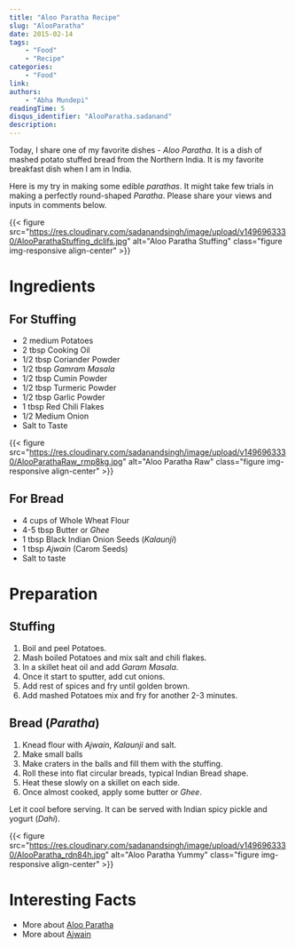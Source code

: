 ```yaml
---
title: "Aloo Paratha Recipe"
slug: "AlooParatha"
date: 2015-02-14
tags:
    - "Food"
    - "Recipe"
categories:
    - "Food"
link:
authors:
    - "Abha Mundepi"
readingTime: 5
disqus_identifier: "AlooParatha.sadanand"
description:
---
```


Today, I share one of my favorite dishes - *Aloo Paratha*. It is a dish
of mashed potato stuffed bread from the Northern India. It is my
favorite breakfast dish when I am in India.

Here is my try in making some edible *parathas*. It might take few
trials in making a perfectly round-shaped *Paratha*. Please share your
views and inputs in comments below.

<!--more-->

<!--TOC-->

{{< figure src="https://res.cloudinary.com/sadanandsingh/image/upload/v1496963330/AlooParathaStuffing_dclifs.jpg" alt="Aloo Paratha Stuffing" class="figure img-responsive align-center" >}}

Ingredients
===========

For Stuffing
------------

-   2 medium Potatoes
-   2 tbsp Cooking Oil
-   1/2 tbsp Coriander Powder
-   1/2 tbsp *Gamram Masala*
-   1/2 tbsp Cumin Powder
-   1/2 tbsp Turmeric Powder
-   1/2 tbsp Garlic Powder
-   1 tbsp Red Chili Flakes
-   1/2 Medium Onion
-   Salt to Taste

{{< figure src="https://res.cloudinary.com/sadanandsingh/image/upload/v1496963330/AlooParathaRaw_rmp8kg.jpg" alt="Aloo Paratha Raw" class="figure img-responsive align-center" >}}

For Bread
---------

-   4 cups of Whole Wheat Flour
-   4-5 tbsp Butter or *Ghee*
-   1 tbsp Black Indian Onion Seeds (*Kalaunji*)
-   1 tbsp *Ajwain* (Carom Seeds)
-   Salt to taste

Preparation
===========

Stuffing
--------

1.  Boil and peel Potatoes.
2.  Mash boiled Potatoes and mix salt and chili flakes.
3.  In a skillet heat oil and add *Garam Masala*.
4.  Once it start to sputter, add cut onions.
5.  Add rest of spices and fry until golden brown.
6.  Add mashed Potatoes mix and fry for another 2-3 minutes.

Bread (*Paratha*)
-----------------

1.  Knead flour with *Ajwain*, *Kalaunji* and salt.
2.  Make small balls
3.  Make craters in the balls and fill them with the stuffing.
4.  Roll these into flat circular breads, typical Indian Bread shape.
5.  Heat these slowly on a skillet on each side.
6.  Once almost cooked, apply some butter or *Ghee*.

Let it cool before serving. It can be served with Indian spicy pickle
and yogurt (*Dahi*).

{{< figure src="https://res.cloudinary.com/sadanandsingh/image/upload/v1496963330/AlooParatha_rdn84h.jpg" alt="Aloo Paratha Yummy" class="figure img-responsive align-center" >}}

Interesting Facts
=================

-   More about [Aloo Paratha](https://en.wikipedia.org/wiki/Aloo_paratha)
-   More about [Ajwain](https://en.wikipedia.org/wiki/Ajwain)
